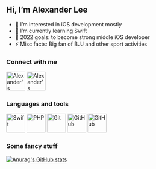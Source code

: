 ## Hi, I’m Alexander Lee
- 👀 I’m interested in iOS development mostly
- 🌱 I’m currently learning Swift
- 🥅 2022 goals: to become strong middle iOS developer
- ⚡ Misc facts: Big fan of BJJ and other sport activities


### Connect with me
[<img src="https://github.com/gauravghongde/social-icons/blob/master/PNG/Color/LinkedIN.png?raw=true" width="50" alt="Alexander's LinkedIn profile">][website]
[<img src="https://github.com/gauravghongde/social-icons/blob/master/PNG/Color/Instagram.png?raw=true" width="50" alt="Alexander's Instagram profile">][instagram]


### Languages and tools
[<img src="https://cdn.jsdelivr.net/gh/devicons/devicon/icons/swift/swift-original.svg" width="50" alt="Swift">][swift]
[<img src="https://cdn.jsdelivr.net/gh/devicons/devicon/icons/php/php-plain.svg" width="50" alt="PHP">][php]
[<img src="https://cdn.jsdelivr.net/gh/devicons/devicon/icons/git/git-original-wordmark.svg" width="50" alt="Git">][git]
[<img src="https://cdn.jsdelivr.net/gh/devicons/devicon/icons/github/github-original.svg" width="50" alt="GitHub">][github]
[<img src="https://cdn.jsdelivr.net/gh/devicons/devicon/icons/javascript/javascript-plain.svg" width="50" alt="GitHub">][javascript]

### Some fancy stuff
[![Anurag's GitHub stats](https://github-readme-stats.vercel.app/api?username=leesick1984)](https://github.com/anuraghazra/github-readme-stats)


<!---
leesick1984/leesick1984 is a ✨ special ✨ repository because its `README.md` (this file) appears on your GitHub profile.
You can click the Preview link to take a look at your changes.
--->
[website]: https://www.linkedin.com/in/%D0%B0%D0%BB%D0%B5%D0%BA%D1%81%D0%B0%D0%BD%D0%B4%D1%80-%D0%BB%D0%B8-998a65a1/
[instagram]: https://www.instagram.com/leesick/
[swift]: https://developer.apple.com/swift/
[git]: https://git-scm.com/
[php]: https://php.net/
[github]: https://github.com/
[javascript]: #
